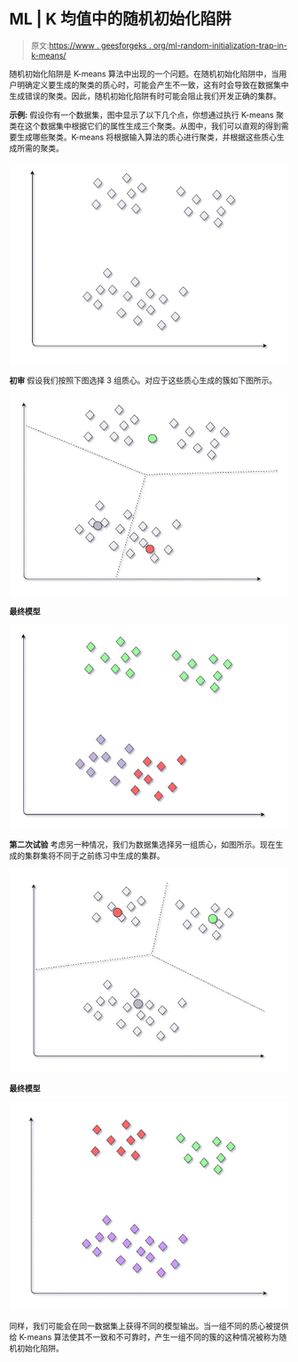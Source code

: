 # ML | K 均值中的随机初始化陷阱

> 原文:[https://www . geesforgeks . org/ml-random-initialization-trap-in-k-means/](https://www.geeksforgeeks.org/ml-random-intialization-trap-in-k-means/)

随机初始化陷阱是 K-means 算法中出现的一个问题。在随机初始化陷阱中，当用户明确定义要生成的聚类的质心时，可能会产生不一致，这有时会导致在数据集中生成错误的聚类。因此，随机初始化陷阱有时可能会阻止我们开发正确的集群。

**示例:**
假设你有一个数据集，图中显示了以下几个点，你想通过执行 K-means 聚类在这个数据集中根据它们的属性生成三个聚类。从图中，我们可以直观的得到需要生成哪些聚类。K-means 将根据输入算法的质心进行聚类，并根据这些质心生成所需的聚类。

![](img/6a80dd5d181cddf51e9fd784bbff131c.png)

**初审**
假设我们按照下图选择 3 组质心。对应于这些质心生成的簇如下图所示。

![](img/899854b80e5dda4c158b1c18b7ccabb7.png)

**最终模型**

![](img/43645375ea5d6f8cd833410512e3d48f.png)

**第二次试验**
考虑另一种情况，我们为数据集选择另一组质心，如图所示。现在生成的集群集将不同于之前练习中生成的集群。

![](img/f242a6e44b8eadd7cd6fa13be6841a20.png)

**最终模型**

![](img/20aff95431bea4f45b8d4dbed3a5435d.png)

同样，我们可能会在同一数据集上获得不同的模型输出。当一组不同的质心被提供给 K-means 算法使其不一致和不可靠时，产生一组不同的簇的这种情况被称为随机初始化陷阱。